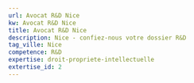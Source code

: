 ```yaml
---
url: Avocat R&D Nice
kw: Avocat R&D Nice
title: Avocat R&D Nice
description: Nice - confiez-nous votre dossier R&D
tag_ville: Nice
competence: R&D
expertise: droit-propriete-intellectuelle
extertise_id: 2
---
```

